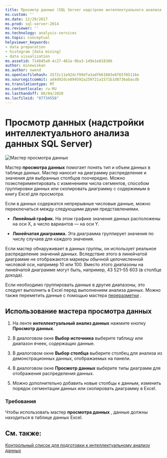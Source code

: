 ```yaml
---
title: Просмотр данных (SQL Server надстроек интеллектуального анализа данных) | Документация Майкрософт
ms.custom: ''
ms.date: 12/29/2017
ms.prod: sql-server-2014
ms.reviewer: ''
ms.technology: analysis-services
ms.topic: conceptual
helpviewer_keywords:
- data preparation
- histogram [data mining]
- data visualization
ms.assetid: 714845a9-4c27-461a-9ba3-149e1e818386
author: minewiskan
ms.author: owend
ms.openlocfilehash: 2572c11e92dcf99dfa3adf661603e8f65f05116e
ms.sourcegitcommit: ad4d92dce894592a259721a1571b1d8736abacdb
ms.translationtype: MT
ms.contentlocale: ru-RU
ms.lasthandoff: 08/04/2020
ms.locfileid: "87734558"
---
```

# <a name="explore-data-sql-server-data-mining-add-ins"></a>Просмотр данных (надстройки интеллектуального анализа данных SQL Server)
  ![Мастер просмотра данных](media/dmc-explore.gif "Мастер просмотра данных")  
  
 Мастер **просмотра данных** помогает понять тип и объем данных в таблице данных. Мастер наносит на диаграмму распределение и значения для выбранных столбцов поочередно. Можно поэкспериментировать с изменением числа сегментов, способом группировки данных или скопировать диаграмму с содержимым в книгу Excel для просмотра.  
  
 Если в данных содержатся непрерывные числовые данные, можно переключаться между следующими двумя представлениями.  
  
-   **Линейный график.** На этом графике значения данных расположены на оси X, а число вариантов — на оси Y.  
  
-   **Линейчатая диаграмма.** Эта диаграмма группирует значения по числу случаев для каждого значения.  
  
 Если мастер обнаруживает в данных группы, он использует реальное распределение значений данных. Вследствие этого в линейчатой диаграмме не отображаются маркеры обычной целочисленной числовой оси, например 10 или 100. Вместо этого диапазоны на линейчатой диаграмме могут быть, например, 43 521–55 603 (в столбце дохода).  
  
 Если необходимо группировать данные в другие диапазоны, это следует выполнить в Excel перед выполнением анализа данных. Можно также переметить данные с помощью мастера [переразметки](relabel-sql-server-data-mining-add-ins.md) .  
  
## <a name="using-the-explore-data-wizard"></a>Использование мастера просмотра данных  
  
1.  На ленте **интеллектуальный анализ данных** нажмите кнопку **Просмотр данных**.  
  
2.  В диалоговом окне **Выбор источника** выберите таблицу или диапазон ячеек, содержащих данные.  
  
3.  В диалоговом окне **Выбор столбца** выберите столбец для анализа из демонстрационных данных, отображаемых на панели.  
  
4.  В диалоговом окне **Просмотр данных** выберите типы диаграмм для отображения распределения данных.  
  
5.  Можно дополнительно добавить новые столбцы к данным, изменить порядок сегментации данных или скопировать диаграмму в Excel.  
  
### <a name="requirements"></a>Требования  
 Чтобы использовать мастер **просмотра данных** , данные должны находиться в таблице данных Excel.   
  
## <a name="see-also"></a>См. также:  
 [Контрольный список для подготовки к интеллектуальному анализу данных](checklist-of-preparation-for-data-mining.md)  
  
  
